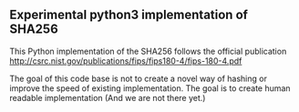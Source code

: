 ## Experimental python3 implementation of SHA256


This Python implementation of the SHA256 follows the official publication http://csrc.nist.gov/publications/fips/fips180-4/fips-180-4.pdf

The goal of this code base is not to create a novel way of hashing or improve the speed of existing implementation.
The goal is to create human readable implementation (And we are not there yet.)
